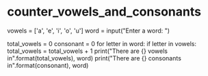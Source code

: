 # counter_vowels_and_consonants
vowels = ['a', 'e', 'i', 'o', 'u']
word = input("Enter a word: ")

total_vowels = 0
consonant = 0
for letter in word:
    if letter in vowels:
        total_vowels = total_vowels + 1
print("There are {} vowels in".format(total_vowels), word)
print("There are {} consonants in".format(consonant), word)
